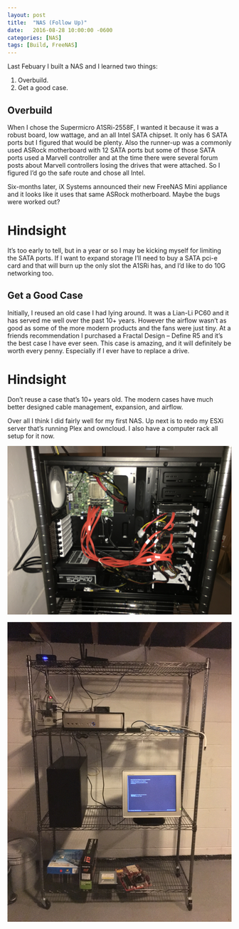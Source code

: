 ```yaml
---
layout: post
title:  "NAS (Follow Up)"
date:   2016-08-28 10:00:00 -0600
categories: [NAS]
tags: [Build, FreeNAS]
---
```


Last Febuary I built a NAS and I learned two things:
1. Overbuild.
1. Get a good case.

## Overbuild
When I chose the Supermicro A1SRi-2558F, I wanted it because it was a robust board, low wattage, and an all Intel SATA chipset. It only has 6 SATA ports but I figured that would be plenty. Also the runner-up was a commonly used ASRock motherboard with 12 SATA ports but some of those SATA ports used a Marvell controller and at the time there were several forum posts about Marvell controllers losing the drives that were attached. So I figured I’d go the safe route and chose all Intel.

Six-months later, iX Systems announced their new FreeNAS Mini appliance and it looks like it uses that same ASRock motherboard. Maybe the bugs were worked out?

# Hindsight
It’s too early to tell, but in a year or so I may be kicking myself for limiting the SATA ports. If I want to expand storage I’ll need to buy a SATA pci-e card and that will burn up the only slot the A1SRi has, and I’d like to do 10G networking too.

## Get a Good Case
Initially, I reused an old case I had lying around. It was a Lian-Li PC60 and it has served me well over the past 10+ years. However the airflow wasn’t as good as some of the more modern products and the fans were just tiny. At a friends recommendation I purchased a Fractal Design – Define R5 and it’s the best case I have ever seen. This case is amazing, and it will definitely be worth every penny. Especially if I ever have to replace a drive.

# Hindsight
Don’t reuse a case that’s 10+ years old. The modern cases have much better designed cable management, expansion, and airflow.

Over all I think I did fairly well for my first NAS. Up next is to redo my ESXi server that’s running Plex and owncloud. I also have a computer rack all setup for it now.

![pic](/assets/2016/08/img_0127.jpg)

![pic](/assets/2016/08/img_0125.jpg)
